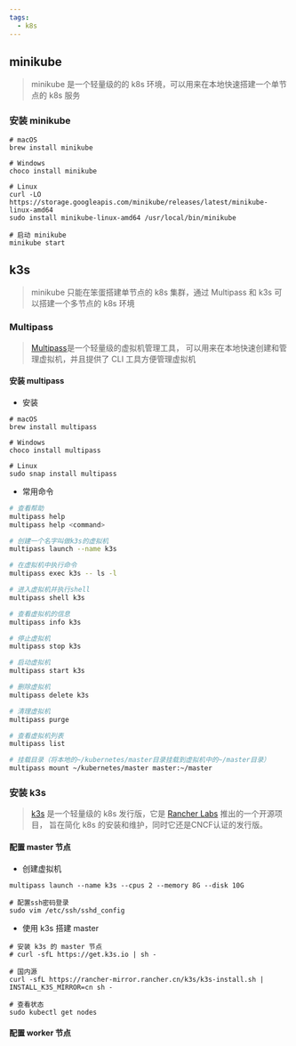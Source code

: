 ```yaml
---
tags:
  - k8s
---
```

## minikube

> minikube 是一个轻量级的的 k8s 环境，可以用来在本地快速搭建一个单节点的 k8s 服务
### 安装 minikube

```shell
# macOS
brew install minikube

# Windows
choco install minikube

# Linux
curl -LO https://storage.googleapis.com/minikube/releases/latest/minikube-linux-amd64
sudo install minikube-linux-amd64 /usr/local/bin/minikube

# 启动 minikube
minikube start
```

## k3s

> minikube 只能在笨蛋搭建单节点的 k8s 集群，通过 Multipass 和 k3s 可以搭建一个多节点的 k8s 环境

### Multipass

> [Multipass](https://multipass.run)是一个轻量级的虚拟机管理工具， 可以用来在本地快速创建和管理虚拟机，并且提供了 CLI 工具方便管理虚拟机

#### 安装 multipass

- 安装
```shell
# macOS
brew install multipass

# Windows
choco install multipass

# Linux
sudo snap install multipass
```

- 常用命令
```bash
# 查看帮助
multipass help
multipass help <command>

# 创建一个名字叫做k3s的虚拟机
multipass launch --name k3s

# 在虚拟机中执行命令
multipass exec k3s -- ls -l

# 进入虚拟机并执行shell
multipass shell k3s

# 查看虚拟机的信息
multipass info k3s

# 停止虚拟机
multipass stop k3s

# 启动虚拟机
multipass start k3s

# 删除虚拟机
multipass delete k3s

# 清理虚拟机
multipass purge

# 查看虚拟机列表
multipass list

# 挂载目录（将本地的~/kubernetes/master目录挂载到虚拟机中的~/master目录）
multipass mount ~/kubernetes/master master:~/master
```

### 安装 k3s

> [k3s](https://k3s.io/) 是一个轻量级的 k8s 发行版，它是 [Rancher Labs](https://www.rancher.com/ "https://www.rancher.com/") 推出的一个开源项目， 旨在简化 k8s 的安装和维护，同时它还是CNCF认证的发行版。

#### 配置 master 节点

- 创建虚拟机
```shell
multipass launch --name k3s --cpus 2 --memory 8G --disk 10G

# 配置ssh密码登录
sudo vim /etc/ssh/sshd_config
```

- 使用 k3s 搭建 master
```shell
# 安装 k3s 的 master 节点
# curl -sfL https://get.k3s.io | sh -

# 国内源
curl -sfL https://rancher-mirror.rancher.cn/k3s/k3s-install.sh | INSTALL_K3S_MIRROR=cn sh -

# 查看状态
sudo kubectl get nodes
```

#### 配置 worker 节点

